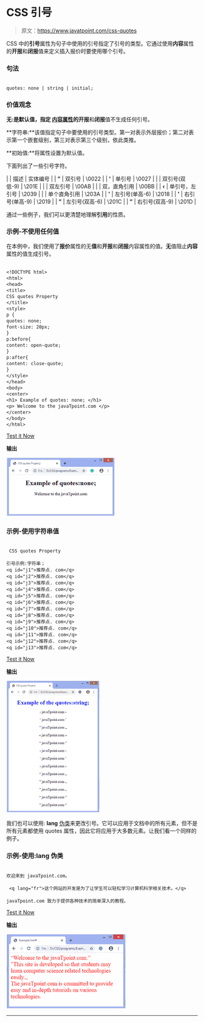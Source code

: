 # CSS 引号

> 原文：<https://www.javatpoint.com/css-quotes>

CSS 中的**引号**属性为句子中使用的引号指定了引号的类型。它通过使用**内容**属性的**开报**和**闭报**值来定义插入报价时要使用哪个引号。

### 句法

```

quotes: none | string | initial;

```

### 价值观念

**无:**是默认值，指定 [**内容**属性](https://www.javatpoint.com/css-content-property)的**开报**和**闭报**值不生成任何引号。

**字符串:**该值指定句子中要使用的引号类型。第一对表示外层报价；第二对表示第一个嵌套级别，第三对表示第三个级别，依此类推。

**初始值:**将属性设置为默认值。

下面列出了一些引号字符。

|  | 描述 | 实体编号 |
| **”** | 双引号 | \0022 |
| **'** | 单引号 | \0027 |
|  | 双引号(双低-9) | \201E |
|  | 双左引号 | \00AB |
|  | 双，直角引用 | \00BB |
| **‹** | 单引号，左引号 | \2039 |
|  | 单个直角引用 | \203A |
| **'** | 左引号(单高-6) | \2018 |
| **'** | 右引号(单高-9) | \2019 |
| **”** | 左引号(双高-6) | \201C |
| **”** | 右引号(双高-9) | \201D |

通过一些例子，我们可以更清楚地理解**引用**的性质。

### 示例-不使用任何值

在本例中，我们使用了**报价**属性的无**值**和**开报**和**闭报**内容属性的值。**无**值阻止**内容**属性的值生成引号。

```

<!DOCTYPE html>
<html>
<head>
<title>
CSS quotes Property
</title>
<style>
p {
quotes: none;
font-size: 20px;
}
p:before{
content: open-quote;
}
p:after{
content: close-quote;
}
</style>
</head>
<body>
<center>
<h1> Example of quotes: none; </h1>
<p> Welcome to the javaTpoint.com </p>
</center>
</body>
</html>

```

[Test it Now](https://www.javatpoint.com/oprweb/test.jsp?filename=css-quotes1)

**输出**

![CSS quotes](img/097ebb378c2d961966ad5bc913457ec0.png)

### 示例-使用字符串值

```

 CSS quotes Property 

引号示例:字符串；
<q id="j1">推荐点. com</q> 
<q id="j2">推荐点. com</q> 
<q id="j3">推荐点. com</q> 
<q id="j4">推荐点. com</q> 
<q id="j5">推荐点. com</q> 
<q id="j6">推荐点. com</q> 
<q id="j7">推荐点. com</q> 
<q id="j8">推荐点. com</q> 
<q id="j9">推荐点. com</q> 
<q id="j10">推荐点. com</q> 
<q id="j11">推荐点. com</q> 
<q id="j12">推荐点. com</q> 
<q id="j13">推荐点. com</q> 

```

[Test it Now](https://www.javatpoint.com/oprweb/test.jsp?filename=css-quotes2)

**输出**

![CSS quotes](img/550eb8906db324cd02eee99fb3501d17.png)

我们也可以使用: **lang** [伪类](https://www.javatpoint.com/css-pseudo-classes)来更改引号。它可以应用于文档中的所有元素，但不是所有元素都使用 quotes 属性，因此它将应用于大多数元素。让我们看一个同样的例子。

### 示例-使用:lang 伪类

```

欢迎来到 javaTpoint.com。 
 
 <q lang="fr">这个网站的开发是为了让学生可以轻松学习计算机科学相关技术。</q>

javaTpoint.com 致力于提供各种技术的简单深入的教程。

```

[Test it Now](https://www.javatpoint.com/oprweb/test.jsp?filename=css-quotes3)

**输出**

![CSS quotes](img/64eb8eb864b915833ec4c7610a258259.png)

* * *